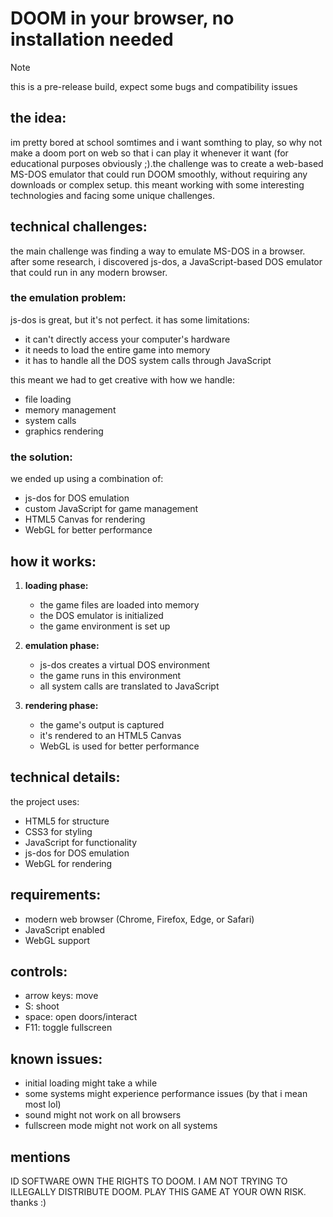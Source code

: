 # **DOOM in your browser, no installation needed**

> [!NOTE]
> this is a pre-release build, expect some bugs and compatibility issues

## **the idea:**

im pretty bored at school somtimes and i want somthing to play, so why not make a doom port on web so that i can play it whenever it want (for educational purposes obviously ;).the challenge was to create a web-based MS-DOS emulator that could run DOOM smoothly, without requiring any downloads or complex setup. this meant working with some interesting technologies and facing some unique challenges.

## **technical challenges:**

the main challenge was finding a way to emulate MS-DOS in a browser. after some research, i discovered js-dos, a JavaScript-based DOS emulator that could run in any modern browser.

### **the emulation problem:**

js-dos is great, but it's not perfect. it has some limitations:
- it can't directly access your computer's hardware
- it needs to load the entire game into memory
- it has to handle all the DOS system calls through JavaScript

this meant we had to get creative with how we handle:
- file loading
- memory management
- system calls
- graphics rendering

### **the solution:**

we ended up using a combination of:
- js-dos for DOS emulation
- custom JavaScript for game management
- HTML5 Canvas for rendering
- WebGL for better performance

## **how it works:**

1. **loading phase:**
   - the game files are loaded into memory
   - the DOS emulator is initialized
   - the game environment is set up

2. **emulation phase:**
   - js-dos creates a virtual DOS environment
   - the game runs in this environment
   - all system calls are translated to JavaScript

3. **rendering phase:**
   - the game's output is captured
   - it's rendered to an HTML5 Canvas
   - WebGL is used for better performance

## **technical details:**

the project uses:
- HTML5 for structure
- CSS3 for styling
- JavaScript for functionality
- js-dos for DOS emulation
- WebGL for rendering

## **requirements:**

- modern web browser (Chrome, Firefox, Edge, or Safari)
- JavaScript enabled
- WebGL support

## **controls:**

- arrow keys: move
- S: shoot
- space: open doors/interact
- F11: toggle fullscreen

## **known issues:**

- initial loading might take a while
- some systems might experience performance issues (by that i mean most lol)
- sound might not work on all browsers
- fullscreen mode might not work on all systems


## **mentions**
ID SOFTWARE OWN THE RIGHTS TO DOOM. I AM NOT TRYING TO ILLEGALLY DISTRIBUTE DOOM. PLAY THIS GAME AT YOUR OWN RISK. thanks :)
